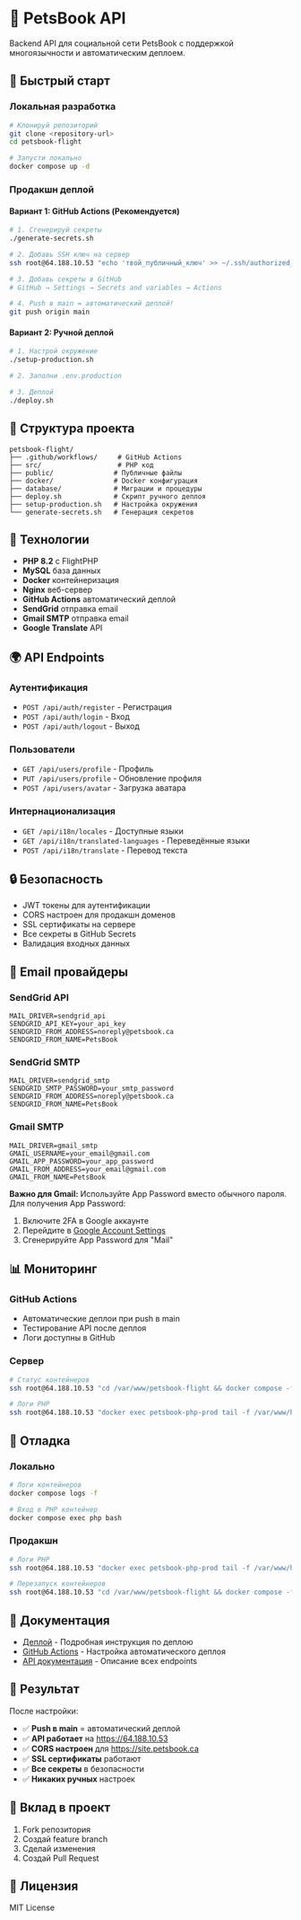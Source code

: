# 🐾 PetsBook API

Backend API для социальной сети PetsBook с поддержкой многоязычности и автоматическим деплоем.

## 🚀 Быстрый старт

### Локальная разработка
```bash
# Клонируй репозиторий
git clone <repository-url>
cd petsbook-flight

# Запусти локально
docker compose up -d
```

### Продакшн деплой

#### Вариант 1: GitHub Actions (Рекомендуется)
```bash
# 1. Сгенерируй секреты
./generate-secrets.sh

# 2. Добавь SSH ключ на сервер
ssh root@64.188.10.53 "echo 'твой_публичный_ключ' >> ~/.ssh/authorized_keys"

# 3. Добавь секреты в GitHub
# GitHub → Settings → Secrets and variables → Actions

# 4. Push в main = автоматический деплой!
git push origin main
```

#### Вариант 2: Ручной деплой
```bash
# 1. Настрой окружение
./setup-production.sh

# 2. Заполни .env.production

# 3. Деплой
./deploy.sh
```

## 📁 Структура проекта

```
petsbook-flight/
├── .github/workflows/     # GitHub Actions
├── src/                   # PHP код
├── public/               # Публичные файлы
├── docker/               # Docker конфигурация
├── database/             # Миграции и процедуры
├── deploy.sh             # Скрипт ручного деплоя
├── setup-production.sh   # Настройка окружения
└── generate-secrets.sh   # Генерация секретов
```

## 🔧 Технологии

- **PHP 8.2** с FlightPHP
- **MySQL** база данных
- **Docker** контейнеризация
- **Nginx** веб-сервер
- **GitHub Actions** автоматический деплой
- **SendGrid** отправка email
- **Gmail SMTP** отправка email
- **Google Translate** API

## 🌍 API Endpoints

### Аутентификация
- `POST /api/auth/register` - Регистрация
- `POST /api/auth/login` - Вход
- `POST /api/auth/logout` - Выход

### Пользователи
- `GET /api/users/profile` - Профиль
- `PUT /api/users/profile` - Обновление профиля
- `POST /api/users/avatar` - Загрузка аватара

### Интернационализация
- `GET /api/i18n/locales` - Доступные языки
- `GET /api/i18n/translated-languages` - Переведённые языки
- `POST /api/i18n/translate` - Перевод текста

## 🔒 Безопасность

- JWT токены для аутентификации
- CORS настроен для продакшн доменов
- SSL сертификаты на сервере
- Все секреты в GitHub Secrets
- Валидация входных данных

## 📧 Email провайдеры

### SendGrid API
```env
MAIL_DRIVER=sendgrid_api
SENDGRID_API_KEY=your_api_key
SENDGRID_FROM_ADDRESS=noreply@petsbook.ca
SENDGRID_FROM_NAME=PetsBook
```

### SendGrid SMTP
```env
MAIL_DRIVER=sendgrid_smtp
SENDGRID_SMTP_PASSWORD=your_smtp_password
SENDGRID_FROM_ADDRESS=noreply@petsbook.ca
SENDGRID_FROM_NAME=PetsBook
```

### Gmail SMTP
```env
MAIL_DRIVER=gmail_smtp
GMAIL_USERNAME=your_email@gmail.com
GMAIL_APP_PASSWORD=your_app_password
GMAIL_FROM_ADDRESS=your_email@gmail.com
GMAIL_FROM_NAME=PetsBook
```

**Важно для Gmail:** Используйте App Password вместо обычного пароля. Для получения App Password:
1. Включите 2FA в Google аккаунте
2. Перейдите в [Google Account Settings](https://myaccount.google.com/apppasswords)
3. Сгенерируйте App Password для "Mail"

## 📊 Мониторинг

### GitHub Actions
- Автоматические деплои при push в main
- Тестирование API после деплоя
- Логи доступны в GitHub

### Сервер
```bash
# Статус контейнеров
ssh root@64.188.10.53 "cd /var/www/petsbook-flight && docker compose -f docker-compose.prod.yml ps"

# Логи PHP
ssh root@64.188.10.53 "docker exec petsbook-php-prod tail -f /var/www/html/logs/php_errors.log"
```

## 🐛 Отладка

### Локально
```bash
# Логи контейнеров
docker compose logs -f

# Вход в PHP контейнер
docker compose exec php bash
```

### Продакшн
```bash
# Логи PHP
ssh root@64.188.10.53 "docker exec petsbook-php-prod tail -f /var/www/html/logs/php_errors.log"

# Перезапуск контейнеров
ssh root@64.188.10.53 "cd /var/www/petsbook-flight && docker compose -f docker-compose.prod.yml restart"
```

## 📝 Документация

- [Деплой](DEPLOYMENT.md) - Подробная инструкция по деплою
- [GitHub Actions](GITHUB_ACTIONS_SETUP.md) - Настройка автоматического деплоя
- [API документация](API.md) - Описание всех endpoints

## 🎯 Результат

После настройки:
- ✅ **Push в main** = автоматический деплой
- ✅ **API работает** на https://64.188.10.53
- ✅ **CORS настроен** для https://site.petsbook.ca
- ✅ **SSL сертификаты** работают
- ✅ **Все секреты** в безопасности
- ✅ **Никаких ручных** настроек

## 🤝 Вклад в проект

1. Fork репозитория
2. Создай feature branch
3. Сделай изменения
4. Создай Pull Request

## 📄 Лицензия

MIT License 
